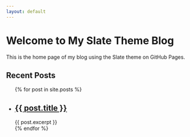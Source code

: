 ```yaml
---
layout: default
---
```


# Welcome to My Slate Theme Blog

This is the home page of my blog using the Slate theme on GitHub Pages.

## Recent Posts

<ul>
  {% for post in site.posts %}
    <li>
      <h2><a href="{{ post.url | relative_url }}">{{ post.title }}</a></h2>
      {{ post.excerpt }}
    </li>
  {% endfor %}
</ul>
